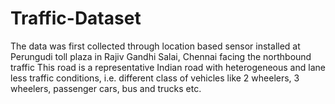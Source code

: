 # Traffic-Dataset
The data was first collected through location based sensor installed at Perungudi toll plaza in Rajiv Gandhi Salai, Chennai facing the northbound traffic
This road is a representative Indian road with heterogeneous and lane less traffic conditions, i.e. different class of vehicles like 2 wheelers, 3 wheelers, passenger cars, bus and trucks etc.
